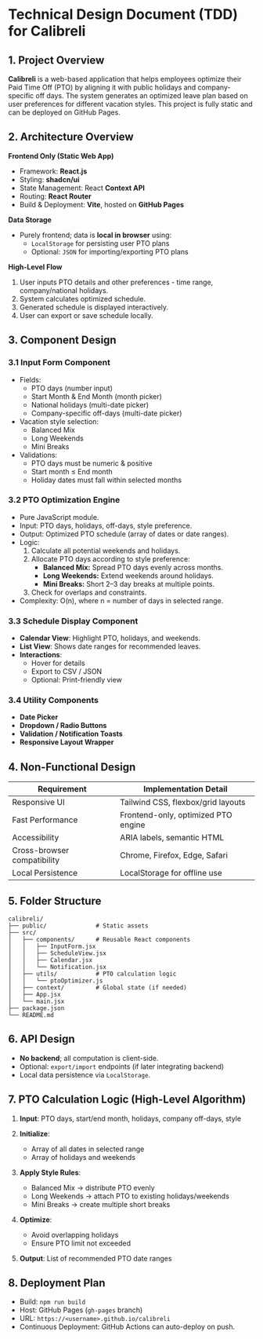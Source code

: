# Technical Design Document (TDD) for Calibreli

## 1. Project Overview

**Calibreli** is a web-based application that helps employees optimize their Paid Time Off (PTO) by aligning it with public holidays and company-specific off days. The system generates an optimized leave plan based on user preferences for different vacation styles. This project is fully static and can be deployed on GitHub Pages.

## 2. Architecture Overview
**Frontend Only (Static Web App)**
* Framework: **React.js**
* Styling: **shadcn/ui**
* State Management: React **Context API**
* Routing: **React Router**
* Build & Deployment: **Vite**, hosted on **GitHub Pages**

**Data Storage**
* Purely frontend; data is **local in browser** using:
  * `LocalStorage` for persisting user PTO plans
  * Optional: `JSON` for importing/exporting PTO plans

**High-Level Flow**
1. User inputs PTO details and other preferences - time range, company/national holidays.
2. System calculates optimized schedule.
3. Generated schedule is displayed interactively.
4. User can export or save schedule locally.

## 3. Component Design
### 3.1 Input Form Component
* Fields:
  * PTO days (number input)
  * Start Month & End Month (month picker)
  * National holidays (multi-date picker)
  * Company-specific off-days (multi-date picker)
* Vacation style selection:
  * Balanced Mix
  * Long Weekends
  * Mini Breaks
* Validations:
  * PTO days must be numeric & positive
  * Start month ≤ End month
  * Holiday dates must fall within selected months

### 3.2 PTO Optimization Engine

* Pure JavaScript module.
* Input: PTO days, holidays, off-days, style preference.
* Output: Optimized PTO schedule (array of dates or date ranges).
* Logic:
  1. Calculate all potential weekends and holidays.
  2. Allocate PTO days according to style preference:
     * **Balanced Mix:** Spread PTO days evenly across months.
     * **Long Weekends:** Extend weekends around holidays.
     * **Mini Breaks:** Short 2–3 day breaks at multiple points.
  3. Check for overlaps and constraints.
* Complexity: O(n), where n = number of days in selected range.

### 3.3 Schedule Display Component
* **Calendar View**: Highlight PTO, holidays, and weekends.
* **List View**: Shows date ranges for recommended leaves.
* **Interactions**:
  * Hover for details
  * Export to CSV / JSON
  * Optional: Print-friendly view

### 3.4 Utility Components
* **Date Picker**
* **Dropdown / Radio Buttons**
* **Validation / Notification Toasts**
* **Responsive Layout Wrapper**

## 4. Non-Functional Design

| Requirement                 | Implementation Detail               |
| --------------------------- | ----------------------------------- |
| Responsive UI               | Tailwind CSS, flexbox/grid layouts  |
| Fast Performance            | Frontend-only, optimized PTO engine |
| Accessibility               | ARIA labels, semantic HTML          |
| Cross-browser compatibility | Chrome, Firefox, Edge, Safari       |
| Local Persistence           | LocalStorage for offline use        |

## 5. Folder Structure

```
calibreli/
├── public/              # Static assets
├── src/
│   ├── components/      # Reusable React components
│   │   ├── InputForm.jsx
│   │   ├── ScheduleView.jsx
│   │   ├── Calendar.jsx
│   │   └── Notification.jsx
│   ├── utils/           # PTO calculation logic
│   │   └── ptoOptimizer.js
│   ├── context/         # Global state (if needed)
│   ├── App.jsx
│   └── main.jsx
├── package.json
└── README.md
```

## 6. API Design

* **No backend**; all computation is client-side.
* Optional: `export/import` endpoints (if later integrating backend)
* Local data persistence via `LocalStorage`.

## 7. PTO Calculation Logic (High-Level Algorithm)

1. **Input**: PTO days, start/end month, holidays, company off-days, style
2. **Initialize**:

   * Array of all dates in selected range
   * Array of holidays and weekends
3. **Apply Style Rules**:

   * Balanced Mix → distribute PTO evenly
   * Long Weekends → attach PTO to existing holidays/weekends
   * Mini Breaks → create multiple short breaks
4. **Optimize**:

   * Avoid overlapping holidays
   * Ensure PTO limit not exceeded
5. **Output**: List of recommended PTO date ranges

## 8. Deployment Plan

* Build: `npm run build`
* Host: GitHub Pages (`gh-pages` branch)
* URL: `https://<username>.github.io/calibreli`
* Continuous Deployment: GitHub Actions can auto-deploy on push.


